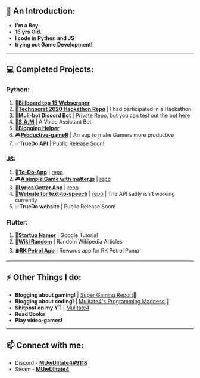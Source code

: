 ## 👋 An Introduction:
- **I'm a Boy.**
- **16 yrs Old.**
- **I code in Python and JS**
- **trying out Game Development!**

----
## 💻 Completed Projects:
### Python:
  1. 🎵[**Billboard top 15 Webscraper**](https://github.com/mulitate4/scripts_Web-Scrapers/blob/master/BillBoard_Top15.py)
  2. 🤔[**Technocrat 2020 Hackathon Repo**](https://github.com/mulitate4/hackathon_Technocrat-2020) | I had participated in a Hackathon
  3. 🤖[**Muli-bot Discord Bot**](https://discord.gg/9CBrq6D) | Private Repo, but you can test out the bot [here](https://discord.gg/9CBrq6D)
  4. 🤖[**S.A.M**](https://github.com/mulitate4/S.A.M) | A Voice Assistant Bot
  5. 📄[**Blogging Helper**](https://github.com/mulitate4/script_Blogging_helper)
  6. 🎮[**Productive-gameR**](https://github.com/mulitate4/Productiv-gameR) | An app to make Gamers more productive
  7. ✅**TrueDo API** | Public Release Soon!

### JS:
  1. 📜[**To-Do-App**](https://mulitate4.github.io/webapp_To-Do/) | [repo](https://github.com/mulitate4/webapp_To-Do)
  2. 🎮[**A simple Game with matter.js**](https://mulitate4.github.io/webapp_Slingshot-Game/) | [repo](https://github.com/mulitate4/webapp_Slingshot-Game)
  3. 🎵[**Lyrics Getter App**](https://mulitate4.github.io/webapp_Lyricist/) | [repo](https://github.com/mulitate4/webapp_Lyricist)
  4. 📢[**Website for text-to-speech**](https://mulitate4.github.io/webapp_TTShare/) | [repo](https://github.com/mulitate4/webapp_TTShare) | The API sadly isn't working currently
  5. ✅**TrueDo website** | Public Release Soon!
 
 ### Flutter:
  1. 💼[**Startup Namer**](https://github.com/mulitate4/app_Startup-Namer) | Google Tutorial
  2. 📄[**Wiki Random**](https://github.com/mulitate4/Random-Wiki-App) | Random Wikipedia Articles
  3. ⛽[**RK Petrol App**]() | Rewards app for RK Petrol Pump
 
----
## ⚡ Other Things I do:
- **Blogging about gaming!** | [Super Gaming Report](https://www.supergamingreport.com)📰
- **Blogging about coding!** | [Mulitate4's Programming Madness!](https://mulitate4.hashnode.dev/)📰
- **Shitpost on my YT**  | [Mulitate4](https://www.youtube.com/channel/UCGw8gbp8FZ1J_FaL_w1rHPQ)
- **Read Books**
- **Play video-games!**

----
## 📫 Connect with me: 
- Discord - [**MUwUlitate4#9118**](https://discord.bio/p/mulitate4)
- Steam - [**MUwUlitate4**](https://steamcommunity.com/id/muwulitate4/)

